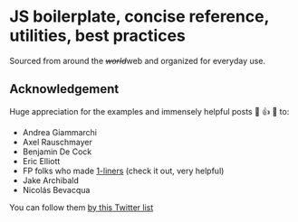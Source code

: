 # JS boilerplate, concise reference, utilities, best practices

Sourced from around the <s>_world_</s>web and organized for everyday use.

## Acknowledgement

Huge appreciation for the examples and immensely helpful posts 👏 👍 🥇 to:

* Andrea Giammarchi
* Axel Rauschmayer
* Benjamin De Cock
* Eric Elliott
* FP folks who made [1-liners](https://github.com/1-liners/1-liners) (check it out, very helpful)
* Jake Archibald
* Nicolás Bevacqua

You can follow them [by this Twitter list](https://twitter.com/artegenus/lists/js-know-the-parts)
